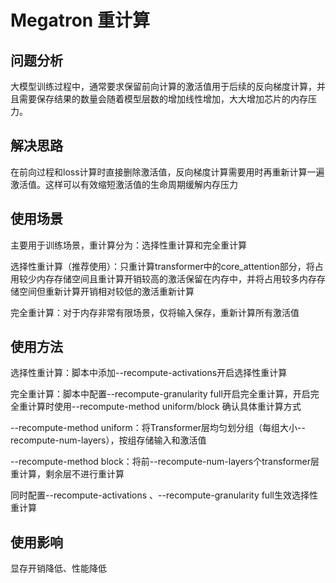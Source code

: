 # Megatron 重计算
## 问题分析

大模型训练过程中，通常要求保留前向计算的激活值用于后续的反向梯度计算，并且需要保存结果的数量会随着模型层数的增加线性增加，大大增加芯片的内存压力。

## 解决思路

在前向过程和loss计算时直接删除激活值，反向梯度计算需要用时再重新计算一遍激活值。这样可以有效缩短激活值的生命周期缓解内存压力

## 使用场景
主要用于训练场景，重计算分为：选择性重计算和完全重计算

选择性重计算（推荐使用）：只重计算transformer中的core_attention部分，将占用较少内存存储空间且重计算开销较高的激活保留在内存中，并将占用较多内存存储空间但重新计算开销相对较低的激活重新计算

完全重计算：对于内存非常有限场景，仅将输入保存，重新计算所有激活值

## 使用方法

选择性重计算：脚本中添加--recompute-activations开启选择性重计算

完全重计算：脚本中配置--recompute-granularity full开启完全重计算，开启完全重计算时使用--recompute-method uniform/block 确认具体重计算方式

--recompute-method uniform：将Transformer层均匀划分组（每组大小--recompute-num-layers），按组存储输入和激活值

--recompute-method block：将前--recompute-num-layers个transformer层重计算，剩余层不进行重计算

同时配置--recompute-activations 、--recompute-granularity full生效选择性重计算

## 使用影响
显存开销降低、性能降低
